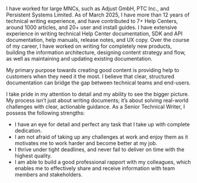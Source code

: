 I have worked for large MNCs, such as Adjust GmbH, PTC Inc., and Persistent Systems Limited. As of March 2025, I have more than 12 years of technical writing experience, and have contributed to 7+ Help Centers, around 1000 articles, and 20+ user and install guides. I have extensive experience in writing technical Help Center documentation, SDK and API documentation, help manuals, release notes, and UX copy. Over the course of my career, I have worked on writing for completely new products, building the information architecture, designing content strategy and flow, as well as maintaining and updating existing documentation.

My primary purpose towards creating good content is providing help to customers when they need it the most. I believe that clear, structured documentation can bridge the gap between technical teams and end-users.

I take pride in my attention to detail and my ability to see the bigger picture. My process isn’t just about writing documents; it’s about solving real-world challenges with clear, actionable guidance. As a Senior Technical Writer, I possess the following strengths:

- I have an eye for detail and perfect any task that I take up with complete dedication.
- I am not afraid of taking up any challenges at work and enjoy them as it motivates me to work harder and become better at my job.
- I thrive under tight deadlines, and never fail to deliver on time with the highest quality. 
- I am able to build a good professional rapport with my colleagues, which enables me to effectively share and receive information with team members and stakeholders.